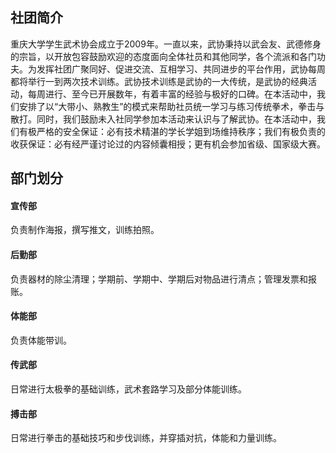 ## 社团简介  
重庆大学学生武术协会成立于2009年。一直以来，武协秉持以武会友、武德修身的宗旨，以开放包容鼓励欢迎的态度面向全体社员和其他同学，各个流派和各门功夫。为发挥社团广聚同好、促进交流、互相学习、共同进步的平台作用，武协每周都将举行一到两次技术训练。武协技术训练是武协的一大传统，是武协的经典活动，每周进行、至今已开展数年，有着丰富的经验与极好的口碑。在本活动中，我们安排了以“大带小、熟教生”的模式来帮助社员统一学习与练习传统拳术，拳击与散打。同时，我们鼓励未入社同学参加本活动来认识与了解武协。在本活动中，我们有极严格的安全保证：必有技术精湛的学长学姐到场维持秩序；我们有极负责的收获保证：必有经严谨讨论过的内容倾囊相授；更有机会参加省级、国家级大赛。  

## 部门划分  
#### 宣传部  
负责制作海报，撰写推文，训练拍照。  
#### 后勤部  
负责器材的除尘清理；学期前、学期中、学期后对物品进行清点；管理发票和报账。  
#### 体能部  
负责体能带训。  
#### 传武部  
日常进行太极拳的基础训练，武术套路学习及部分体能训练。  
#### 搏击部  
日常进行拳击的基础技巧和步伐训练，并穿插对抗，体能和力量训练。  